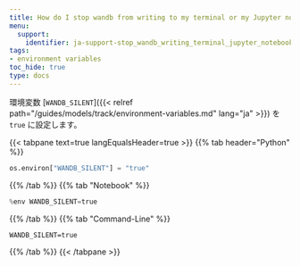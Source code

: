 ```yaml
---
title: How do I stop wandb from writing to my terminal or my Jupyter notebook output?
menu:
  support:
    identifier: ja-support-stop_wandb_writing_terminal_jupyter_notebook_output
tags:
- environment variables
toc_hide: true
type: docs
---
```


環境変数 [`WANDB_SILENT`]({{< relref path="/guides/models/track/environment-variables.md" lang="ja" >}}) を `true` に設定します。

{{< tabpane text=true langEqualsHeader=true >}}
  {{% tab header="Python" %}}
```python
os.environ["WANDB_SILENT"] = "true"
```
  {{% /tab %}}
  {{% tab "Notebook" %}}
```python
%env WANDB_SILENT=true
```
  {{% /tab %}}
  {{% tab "Command-Line" %}}
```shell
WANDB_SILENT=true
```
  {{% /tab %}}
{{< /tabpane >}}
